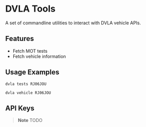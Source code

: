 # DVLA Tools

A set of commandline utilities to interact with DVLA vehicle APIs.

## Features

- Fetch MOT tests
- Fetch vehicle information

## Usage Examples

`dvla tests RJ06JOU`

`dvla vehicle RJ06JOU`

## API Keys

> **Note**
> TODO
